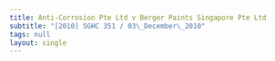 ```yaml
---
title: Anti-Corrosion Pte Ltd v Berger Paints Singapore Pte Ltd
subtitle: "[2010] SGHC 351 / 03\_December\_2010"
tags: null
layout: single
---
```


